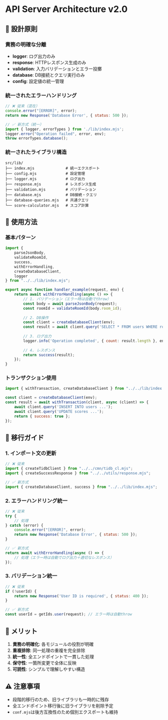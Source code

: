 # API Server Architecture v2.0

## 🎯 設計原則

### 責務の明確な分離
- **logger**: ログ出力のみ
- **response**: HTTPレスポンス生成のみ  
- **validation**: 入力バリデーションとエラー投擲
- **database**: DB接続とクエリ実行のみ
- **config**: 設定値の統一管理

### 統一されたエラーハンドリング
```javascript
// ❌ 従来（混在）
console.error("[ERROR]", error);
return new Response('Database Error', { status: 500 });

// ✅ 新方式（統一）
import { logger, errorTypes } from './lib/index.mjs';
logger.error("Operation failed", error, env);
throw errorTypes.database();
```

### 統一されたライブラリ構造
```
src/lib/
├── index.mjs              # 統一エクスポート
├── config.mjs             # 設定管理
├── logger.mjs             # ログ出力
├── response.mjs           # レスポンス生成
├── validation.mjs         # バリデーション
├── database.mjs           # DB接続・クエリ
├── database-queries.mjs   # 共通クエリ
└── score-calculator.mjs   # スコア計算
```

## 📝 使用方法

### 基本パターン
```javascript
import {
    parseJsonBody,
    validateRoomId,
    success,
    withErrorHandling,
    createDatabaseClient,
    logger
} from "../../lib/index.mjs";

export async function handler_example(request, env) {
    return await withErrorHandling(async () => {
        // 1. バリデーション（エラー時は自動でthrow）
        const body = await parseJsonBody(request);
        const roomId = validateRoomId(body.room_id);
        
        // 2. DB操作
        const client = createDatabaseClient(env);
        const result = await client.query('SELECT * FROM users WHERE room_id = ?', [roomId]);
        
        // 3. ログ出力
        logger.info('Operation completed', { count: result.length }, env);
        
        // 4. レスポンス
        return success(result);
    });
}
```

### トランザクション使用
```javascript
import { withTransaction, createDatabaseClient } from "../../lib/index.mjs";

const client = createDatabaseClient(env);
const result = await withTransaction(client, async (client) => {
    await client.query('INSERT INTO users ...');
    await client.query('UPDATE scores ...');
    return { success: true };
});
```

## 🔧 移行ガイド

### 1. インポート文の更新
```javascript
// ❌ 従来
import { createTidbClient } from "../../cmn/tidb_cl.mjs";
import { createSuccessResponse } from "../../utils/response.mjs";

// ✅ 新方式
import { createDatabaseClient, success } from "../../lib/index.mjs";
```

### 2. エラーハンドリング統一
```javascript
// ❌ 従来
try {
    // 処理
} catch (error) {
    console.error("[ERROR]", error);
    return new Response('Database Error', { status: 500 });
}

// ✅ 新方式
return await withErrorHandling(async () => {
    // 処理（エラー時は自動でログ出力＋適切なレスポンス）
});
```

### 3. バリデーション統一
```javascript
// ❌ 従来
if (!userId) {
    return new Response('User ID is required', { status: 400 });
}

// ✅ 新方式
const userId = getIds.user(request); // エラー時は自動throw
```

## 🎁 メリット

1. **責務の明確化**: 各モジュールの役割が明確
2. **重複排除**: 同一処理の重複を完全排除
3. **統一性**: 全エンドポイントで一貫した処理
4. **保守性**: 一箇所変更で全体に反映
5. **可読性**: シンプルで理解しやすい構造

## ⚠️ 注意事項

- 段階的移行のため、旧ライブラリも一時的に残存
- 全エンドポイント移行後に旧ライブラリを削除予定
- `conf.mjs`は後方互換性のため個別エクスポートも維持
